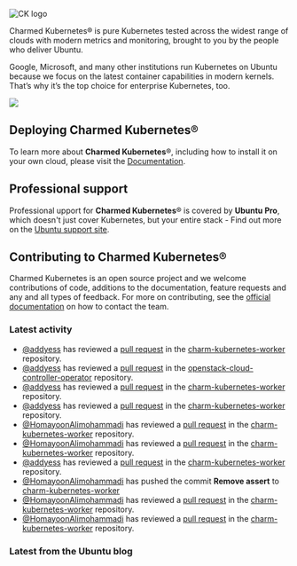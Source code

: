 ![CK logo](https://assets.ubuntu.com/v1/451d4cf4-Charmed+Kubernetes_RGB_onWhite_2022.svg)

Charmed Kubernetes® is pure Kubernetes tested across the widest range of clouds with modern metrics and monitoring, brought to you by the people who deliver Ubuntu.

Google, Microsoft, and many other institutions run Kubernetes on Ubuntu because we focus on the latest container capabilities in modern kernels. That’s why it’s the top choice for enterprise Kubernetes, too.

![](https://assets.ubuntu.com/v1/843c77b6-juju-at-a-glace.svg)

## Deploying Charmed Kubernetes®

To learn more about **Charmed Kubernetes**®, including how to install it on your own cloud, please visit the [Documentation][docs].

## Professional support

Professional upport for **Charmed Kubernetes**® is covered by **Ubuntu Pro**, which doesn't just cover Kubernetes, but your entire stack - Find out more on the [Ubuntu support site](https://ubuntu.com/support).

## Contributing to Charmed Kubernetes®

Charmed Kubernetes is an open source project and we welcome contributions of code, additions to the documentation, feature requests and any and all types of feedback. For more on contributing, see the [official documentation][get-in-touch] on how to contact the team.

<!-- LINKS -->
[docs]: https://ubuntu.com/kubernetes/docs
[get-in-touch]: https://ubuntu.com/kubernetes/docs/get-in-touch

### Latest activity

<!-- activity starts -->
 - [@addyess](https://github.com/addyess) has reviewed a [pull request](https://github.com/charmed-kubernetes/charm-kubernetes-worker/pull/176) in the [charm-kubernetes-worker](https://github.com/charmed-kubernetes/charm-kubernetes-worker) repository.
 - [@addyess](https://github.com/addyess) has reviewed a [pull request](https://github.com/charmed-kubernetes/openstack-cloud-controller-operator/pull/4) in the [openstack-cloud-controller-operator](https://github.com/charmed-kubernetes/openstack-cloud-controller-operator) repository.
 - [@addyess](https://github.com/addyess) has reviewed a [pull request](https://github.com/charmed-kubernetes/charm-kubernetes-worker/pull/176) in the [charm-kubernetes-worker](https://github.com/charmed-kubernetes/charm-kubernetes-worker) repository.
 - [@addyess](https://github.com/addyess) has reviewed a [pull request](https://github.com/charmed-kubernetes/charm-kubernetes-worker/pull/176) in the [charm-kubernetes-worker](https://github.com/charmed-kubernetes/charm-kubernetes-worker) repository.
 - [@HomayoonAlimohammadi](https://github.com/HomayoonAlimohammadi) has reviewed a [pull request](https://github.com/charmed-kubernetes/charm-kubernetes-worker/pull/176) in the [charm-kubernetes-worker](https://github.com/charmed-kubernetes/charm-kubernetes-worker) repository.
 - [@HomayoonAlimohammadi](https://github.com/HomayoonAlimohammadi) has reviewed a [pull request](https://github.com/charmed-kubernetes/charm-kubernetes-worker/pull/176) in the [charm-kubernetes-worker](https://github.com/charmed-kubernetes/charm-kubernetes-worker) repository.
 - [@addyess](https://github.com/addyess) has reviewed a [pull request](https://github.com/charmed-kubernetes/charm-kubernetes-worker/pull/176) in the [charm-kubernetes-worker](https://github.com/charmed-kubernetes/charm-kubernetes-worker) repository.
 - [@HomayoonAlimohammadi](https://github.com/HomayoonAlimohammadi) has pushed the commit **Remove assert** to [charm-kubernetes-worker](https://github.com/charmed-kubernetes/charm-kubernetes-worker)
 - [@HomayoonAlimohammadi](https://github.com/HomayoonAlimohammadi) has reviewed a [pull request](https://github.com/charmed-kubernetes/charm-kubernetes-worker/pull/176) in the [charm-kubernetes-worker](https://github.com/charmed-kubernetes/charm-kubernetes-worker) repository.
 - [@HomayoonAlimohammadi](https://github.com/HomayoonAlimohammadi) has reviewed a [pull request](https://github.com/charmed-kubernetes/charm-kubernetes-worker/pull/176) in the [charm-kubernetes-worker](https://github.com/charmed-kubernetes/charm-kubernetes-worker) repository.
<!-- activity ends -->

<!-- roadmap starts -->

<!-- roadmap ends -->

### Latest from the Ubuntu blog

<!-- blog starts -->

<!-- blog ends -->
